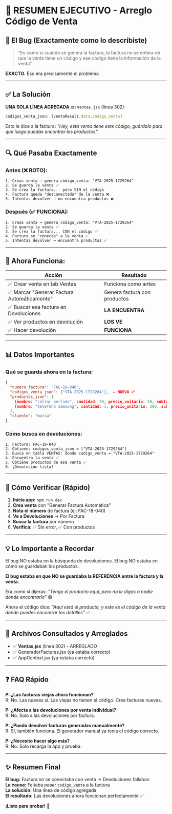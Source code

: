 # 🎯 RESUMEN EJECUTIVO - Arreglo Código de Venta

## 🐛 El Bug (Exactamente como lo describiste)

> "Es como si cuando se genera la factura, la factura no se entera de que la venta tiene un código y ese código tiene la información de la venta"

**EXACTO.** Eso era precisamente el problema.

---

## ✅ La Solución

**UNA SOLA LÍNEA AGREGADA** en `Ventas.jsx` (línea 302):

```javascript
codigos_venta_json: [ventaResult.data.codigo_venta]
```

Esto le dice a la factura: *"Hey, esta venta tiene este código, guárdalo para que luego puedas encontrar los productos"*

---

## 🔍 Qué Pasaba Exactamente

### Antes (❌ ROTO):
```
1. Creas venta → genera código_venta: "VTA-2025-1729264"
2. Se guarda la venta ✅
3. Se crea la factura... pero SIN el código
4. Factura queda "desconectada" de la venta ❌
5. Intentas devolver → no encuentra productos ❌
```

### Después (✅ FUNCIONA):
```
1. Creas venta → genera código_venta: "VTA-2025-1729264"
2. Se guarda la venta ✅
3. Se crea la factura... CON el código ✅
4. Factura se "conecta" a la venta ✅
5. Intentas devolver → encuentra productos ✅
```

---

## 🚀 Ahora Funciona:

| Acción | Resultado |
|--------|-----------|
| ✅ Crear venta en tab Ventas | Funciona como antes |
| ✅ Marcar "Generar Factura Automáticamente" | Genera factura con productos |
| ✅ Buscar esa factura en Devoluciones | **LA ENCUENTRA** |
| ✅ Ver productos en devolución | **LOS VE** |
| ✅ Hacer devolución | **FUNCIONA** |

---

## 📊 Datos Importantes

### Qué se guarda ahora en la factura:
```json
{
  "numero_factura": "FAC-18-040",
  "codigos_venta_json": ["VTA-2025-1729264"],  ← NUEVO ✅
  "productos_json": [
    {nombre: "collar perlado", cantidad: 50, precio_unitario: 50, subtotal: 2500},
    {nombre: "telefono samsung", cantidad: 1, precio_unitario: 200, subtotal: 200}
  ],
  "cliente": "maria"
}
```

### Cómo busca en devoluciones:
```
1. Factura: FAC-18-040
2. Obtiene: codigos_venta_json = ["VTA-2025-1729264"]
3. Busca en tabla VENTAS: donde codigo_venta = "VTA-2025-1729264"
4. Encuentra la venta ✅
5. Obtiene productos de esa venta ✅
6. ¡Devolución lista!
```

---

## 🧪 Cómo Verificar (Rápido)

1. **Inicia app:** `npm run dev`
2. **Crea venta** con "Generar Factura Automática"
3. **Nota el número** de factura (ej: FAC-18-040)
4. **Ve a Devoluciones** → Por Factura
5. **Busca la factura** por número
6. **Verifica:** ✅ Sin error, ✅ Con productos

---

## 💡 Lo Importante a Recordar

El bug NO estaba en la búsqueda de devoluciones.
El bug NO estaba en cómo se guardaban los productos.

**El bug estaba en que NO se guardaba la REFERENCIA entre la factura y la venta.**

Era como si dijeras: *"Tengo el producto aquí, pero no le digas a nadie dónde encontrarlo"* 😅

Ahora el código dice: *"Aquí está el producto, y este es el código de la venta donde puedes encontrar los detalles"* ✅

---

## 📁 Archivos Consultados y Arreglados

- ✅ **Ventas.jsx** (línea 302) - ARREGLADO
- ✅ GeneradorFacturas.jsx (ya estaba correcto)
- ✅ AppContext.jsx (ya estaba correcto)

---

## ❓ FAQ Rápido

**P: ¿Las facturas viejas ahora funcionan?**  
R: No. Las nuevas sí. Las viejas no tienen el código. Crea facturas nuevas.

**P: ¿Afecta a las devoluciones por venta individual?**  
R: No. Solo a las devoluciones por factura.

**P: ¿Puedo devolver facturas generadas manualmente?**  
R: Sí, también funciona. El generador manual ya tenía el código correcto.

**P: ¿Necesito hacer algo más?**  
R: No. Solo recarga la app y prueba.

---

## ✨ Resumen Final

**El bug:** Factura no se conectaba con venta → Devoluciones fallaban  
**La causa:** Faltaba pasar `codigo_venta` a la factura  
**La solución:** Una línea de código agregada  
**El resultado:** Las devoluciones ahora funcionan perfectamente ✅

**¡Listo para probar!** 🚀